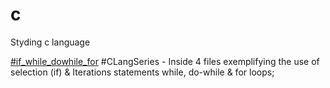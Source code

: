 # c
Styding c language

[#if_while_dowhile_for](Selection_stats_if_&_Iteration_stats_while_dowhile_for/) #CLangSeries - Inside 4 files exemplifying the use of selection (if) & Iterations statements while, do-while & for loops;
